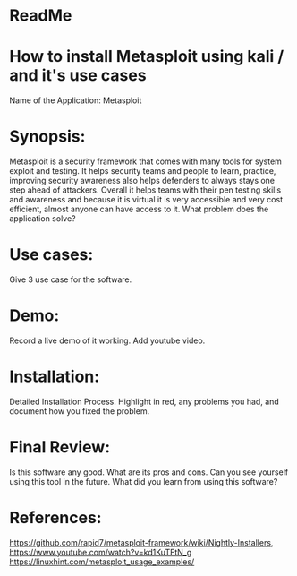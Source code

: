 # ReadMe
# How to install Metasploit using kali / and it's use cases 

Name of the Application: Metasploit 
# Synopsis:
Metasploit is a security framework that comes with many tools for system exploit and testing. It helps security teams and people to learn, practice, improving security awareness also helps defenders to always stays one step ahead of attackers. Overall it helps teams with their pen testing skills and awareness and because it is virtual it is very accessible and very cost efficient, almost anyone can have access to it.
What problem does the application solve?
# Use cases:
Give 3 use case for the software.

# Demo:
Record a live demo of it working. 
Add youtube video. 
# Installation:
Detailed Installation Process.
Highlight in red, any problems you had, and document how you fixed the problem.  

# Final Review:
Is this software any good.  What are its pros and cons.  Can you see yourself using this tool in the future.  What did you learn from using this software? 









# References:
https://github.com/rapid7/metasploit-framework/wiki/Nightly-Installers, 
https://www.youtube.com/watch?v=kd1KuTFtN_g
https://linuxhint.com/metasploit_usage_examples/
